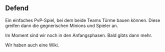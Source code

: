 ## Defend

Ein einfaches PvP-Spiel, bei dem beide Teams Türme bauen können. Diese greifen dann die gegnerischen Minions und Spieler an.

Im Moment sind wir noch in den Anfangsphasen. Bald gibts dann mehr.

Wir haben auch eine Wiki.
